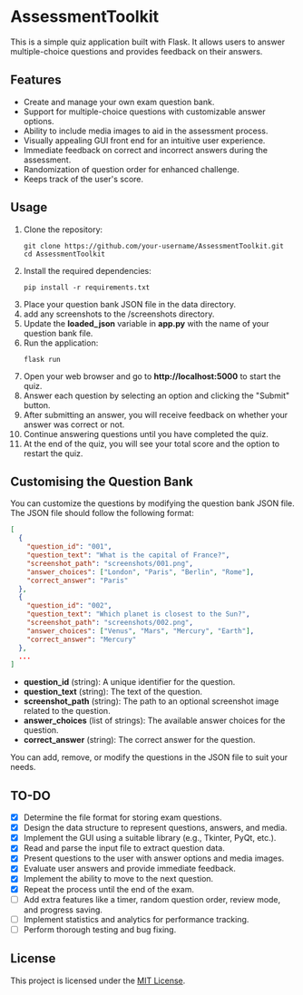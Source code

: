 # AssessmentToolkit

This is a simple quiz application built with Flask. It allows users to answer multiple-choice questions and provides feedback on their answers.

## Features

- Create and manage your own exam question bank.
- Support for multiple-choice questions with customizable answer options.
- Ability to include media images to aid in the assessment process.
- Visually appealing GUI front end for an intuitive user experience.
- Immediate feedback on correct and incorrect answers during the assessment.
- Randomization of question order for enhanced challenge.
- Keeps track of the user's score.


## Usage

1. Clone the repository:
   ```shell
   git clone https://github.com/your-username/AssessmentToolkit.git
   cd AssessmentToolkit
2. Install the required dependencies:
   ```shell
   pip install -r requirements.txt
3. Place your question bank JSON file in the data directory.
4. add any screenshots to the /screenshots directory.
5. Update the **loaded_json** variable in **app.py** with the name of your question bank file.
6. Run the application:
   ```shell
   flask run
7. Open your web browser and go to **http://localhost:5000** to start the quiz.
8. Answer each question by selecting an option and clicking the "Submit" button.
9. After submitting an answer, you will receive feedback on whether your answer was correct or not.
10. Continue answering questions until you have completed the quiz.
11. At the end of the quiz, you will see your total score and the option to restart the quiz.

## Customising the Question Bank

You can customize the questions by modifying the question bank JSON file. The JSON file should follow the following format:

```json lines
[
  {
    "question_id": "001",
    "question_text": "What is the capital of France?",
    "screenshot_path": "screenshots/001.png",
    "answer_choices": ["London", "Paris", "Berlin", "Rome"],
    "correct_answer": "Paris"
  },
  {
    "question_id": "002",
    "question_text": "Which planet is closest to the Sun?",
    "screenshot_path": "screenshots/002.png",
    "answer_choices": ["Venus", "Mars", "Mercury", "Earth"],
    "correct_answer": "Mercury"
  },
  ...
]
```
- **question_id** (string): A unique identifier for the question.
- **question_text** (string): The text of the question.
- **screenshot_path** (string): The path to an optional screenshot image related to the question.
- **answer_choices** (list of strings): The available answer choices for the question.
- **correct_answer** (string): The correct answer for the question.

You can add, remove, or modify the questions in the JSON file to suit your needs.

## TO-DO

- [X] Determine the file format for storing exam questions.
- [X] Design the data structure to represent questions, answers, and media.
- [X] Implement the GUI using a suitable library (e.g., Tkinter, PyQt, etc.).
- [X] Read and parse the input file to extract question data.
- [X] Present questions to the user with answer options and media images.
- [X] Evaluate user answers and provide immediate feedback.
- [X] Implement the ability to move to the next question.
- [X] Repeat the process until the end of the exam.
- [ ] Add extra features like a timer, random question order, review mode, and progress saving.
- [ ] Implement statistics and analytics for performance tracking.
- [ ] Perform thorough testing and bug fixing.

## License

This project is licensed under the [MIT License](LICENSE).